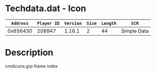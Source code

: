 # Techdata.dat - Icon

| `Address` | `Player ID` | `Version` | `Size` | `Length` | `SCR` |
| ---------- | ----------- | --------- | ------ | -------- | ---- |
| 0x656430 | 208947 | 1.16.1 | 2 | 44 | Simple Data |

# Description

cmdicons.grp frame index